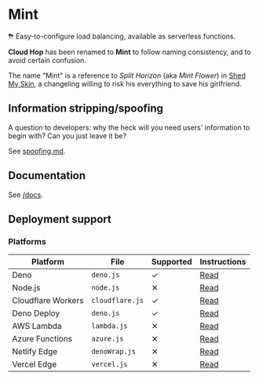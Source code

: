 # Mint
⛈ Easy-to-configure load balancing, available as serverless functions.

**Cloud Hop** has been renamed to **Mint** to follow naming consistency, and to avoid certain confusion.

The name "Mint" is a reference to _Split Horizon_ (aka _Mint Flower_) in [Shed My Skin](https://www.fimfiction.net/story/406711/shed-my-skin), a changeling willing to risk his everything to save his girlfriend.

## Information stripping/spoofing
A question to developers: why the heck will you need users' information to begin with? Can you just leave it be?

See [spoofing.md](docs/spoofing.md).

## Documentation
See [/docs](docs/README.md).

## Deployment support
### Platforms
| Platform | File | Supported | Instructions |
| -------- | ---- | --------- | ------------ |
| Deno | `deno.js` | ✓ | [Read](docs/deploy/deno.md) |
| Node.js | `node.js` | ✕ | [Read](docs/deploy/node.md) |
| Cloudflare Workers | `cloudflare.js` | ✓ | [Read](docs/deploy/cloudflare.md) |
| Deno Deploy | `deno.js` | ✓ | [Read](docs/deploy/denoDeploy.md) |
| AWS Lambda | `lambda.js` | ✕ | [Read](docs/deploy/lambda.md) |
| Azure Functions | `azure.js` | ✕ | [Read](docs/deploy/azure.md) |
| Netlify Edge | `denoWrap.js` | ✕ | [Read](docs/deploy/netlify.md) |
| Vercel Edge | `vercel.js` | ✕ | [Read](docs/deploy/vercel.md) |